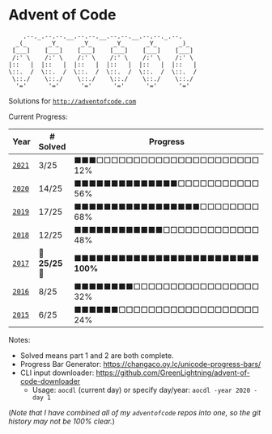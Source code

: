 # Advent of Code

        .--._.--.--.__.--.--.__.--.--.__.--.--._.--.
      _(_      _Y_      _Y_      _Y_      _Y_      _)_
     [___]    [___]    [___]    [___]    [___]    [___]
     /:' \    /:' \    /:' \    /:' \    /:' \    /:' \
    |::   |  |::   |  |::   |  |::   |  |::   |  |::   |
    \::.  /  \::.  /  \::.  /  \::.  /  \::.  /  \::.  /
     \::./    \::./    \::./    \::./    \::./    \::./
      '='      '='      '='      '='      '='      '='


Solutions for [`http://adventofcode.com`](http://adventofcode.com)

Current Progress:

| Year                                     | # Solved      | Progress                            |
| ---------------------------------------- | ------------- | ----------------------------------- |
| [`2021`](https://adventofcode.com/2021)  |  3/25         | ■■■□□□□□□□□□□□□□□□□□□□□□□ 12%       |
| [`2020`](https://adventofcode.com/2020)  | 14/25         | ■■■■■■■■■■■■■■□□□□□□□□□□□ 56%       |
| [`2019`](https://adventofcode.com/2019)  | 17/25         | ■■■■■■■■■■■■■■■■■□□□□□□□□ 68%       |
| [`2018`](https://adventofcode.com/2018)  | 12/25         | ■■■■■■■■■■■■□□□□□□□□□□□□□ 48%       |
| [`2017`](https://adventofcode.com/2017)  | 🎄**25/25**🎄 | ■■■■■■■■■■■■■■■■■■■■■■■■■ **100%**  |
| [`2016`](https://adventofcode.com/2016)  | 8/25          | ■■■■■■■■□□□□□□□□□□□□□□□□□ 32%       |
| [`2015`](https://adventofcode.com/2015)  | 6/25          | ■■■■■■□□□□□□□□□□□□□□□□□□□ 24%       |

Notes:

* Solved means part 1 and 2 are both complete.
* Progress Bar Generator: <https://changaco.oy.lc/unicode-progress-bars/>
* CLI input downloader: <https://github.com/GreenLightning/advent-of-code-downloader>
    * Usage: `aocdl` (current day) or specify day/year: `aocdl -year 2020 -day 1`

(_Note that I have combined all of my `adventofcode` repos into one,
so the git history may not be 100% clear._)
